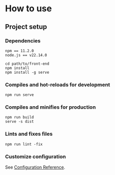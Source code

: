 # How to use

## Project setup

### Dependencies
```
npm == 11.2.0
node.js == v22.14.0
```

```
cd path/to/front-end
npm install
npm install -g serve
```

### Compiles and hot-reloads for development
```
npm run serve
```

### Compiles and minifies for production
```
npm run build
serve -s dist
```

### Lints and fixes files
```
npm run lint -fix
```

### Customize configuration
See [Configuration Reference](https://cli.vuejs.org/config/).
